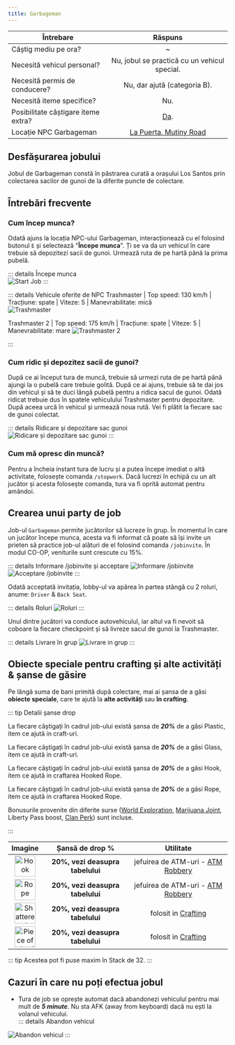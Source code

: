 ```yaml
---
title: Garbageman
---
```


| Întrebare   | Răspuns |
| ----------- | :-----------: |
| Câștig mediu pe ora? | ~<Dinero :amount='1850' /> |
| Necesită vehicul personal? | Nu, jobul se practică cu un vehicul special. |
| Necesită permis de conducere? | Nu, dar ajută (categoria B). |
| Necesită iteme specifice? | Nu. |
| Posibilitate câștigare iteme extra? | [Da](#obiecte-speciale-pentru-crafting-si-alte-activitati-sanse-de-gasire). |
| Locație NPC Garbageman | [La Puerta, Mutiny Road](https://i.imgur.com/gyUjAQG.png) |

## Desfășurarea jobului  

Jobul de Garbageman constă în păstrarea curată a orașului Los Santos prin colectarea sacilor de gunoi de la diferite puncte de colectare.  

## Întrebări frecvente

### Cum încep munca?

Odată ajuns la locația NPC-ului Garbageman, interacționează cu el folosind butonul `E` și selectează "**Începe munca**". Ți se va da un vehicul în care trebuie să depozitezi sacii de gunoi. Urmează ruta de pe hartă până la prima pubelă.


::: details Începe munca  
  <Image src="https://i.imgur.com/AEVFAT3.gif" alt="Start Job" />
:::  

::: details Vehicule oferite de NPC 
  Trashmaster | Top speed: 130 km/h | Tracțiune: spate | Viteze: 5 | Manevrabilitate: mică  
  <Image src="https://i.imgur.com/inPyGOf.png" alt="Trashmaster" />

  Trashmaster 2 | Top speed: 175 km/h | Tracțiune: spate | Viteze: 5 | Manevrabilitate: mare
  <Image src="https://i.imgur.com/wRuGHA4.png" alt="Trashmaster 2" />
  
::: 
 
### Cum ridic și depozitez sacii de gunoi?  

După ce ai început tura de muncă, trebuie să urmezi ruta de pe hartă până ajungi la o pubelă care trebuie golită. După ce ai ajuns, trebuie să te dai jos din vehicul și să te duci lângă pubelă pentru a ridica sacul de gunoi. Odată ridicat trebuie dus în spatele vehiculului Trashmaster pentru depozitare. După aceea urcă în vehicul și urmează noua rută. Vei fi plătit la fiecare sac de gunoi colectat.

::: details Ridicare și depozitare sac gunoi  
  <Image src="https://i.imgur.com/53m5qCV.gif" alt="Ridicare și depozitare sac gunoi" />
:::  

### Cum mă opresc din muncă?  

Pentru a încheia instant tura de lucru și a putea începe imediat o altă activitate, folosește comanda `/stopwork`. Dacă lucrezi în echipă cu un alt jucător și acesta folosește comanda, tura va fi oprită automat pentru amândoi.

## Crearea unui party de job

Job-ul `Garbageman` permite jucătorilor să lucreze în grup. În momentul în care un jucător începe munca, acesta va fi informat că poate să își invite un prieten să practice job-ul alături de el folosind comanda `/jobinvite`. În modul CO-OP, veniturile sunt crescute cu 15%.

::: details Informare /jobinvite și acceptare
  <Image src="https://i.imgur.com/yHJcDb0.png" alt="Informare /jobinvite" />
  <Image src="https://i.imgur.com/umdqGOb.png" alt="Acceptare /jobinvite" />
::: 

Odată acceptată invitația, lobby-ul va apărea în partea stângă cu 2 roluri, anume: `Driver` & `Back Seat`.

::: details Roluri
  <Image src="https://i.imgur.com/lhmEwkv.png" alt="Roluri" />
::: 

Unul dintre jucători va conduce autovehiculul, iar altul va fi nevoit să coboare la fiecare checkpoint și să livreze sacul de gunoi la Trashmaster.

::: details Livrare în grup
  <Image src="https://i.imgur.com/uH3ome0.png" alt="Livrare in grup" />
:::

## Obiecte speciale pentru crafting și alte activități & șanse de găsire  

Pe lângă suma de bani primită după colectare, mai ai șansa de a găsi **obiecte speciale**, care te ajută la **alte activități** sau **în crafting**.  

::: tip Detalii șanse drop  

La fiecare <Dinero :amount="350" /> câștigați în cadrul job-ului există șansa de _**20%**_ de a găsi Plastic, item ce ajută in craft-uri.

La fiecare <Dinero :amount="800" /> câștigați în cadrul job-ului există șansa de _**20%**_ de a găsi Glass, item ce ajută in craft-uri.

La fiecare <Dinero :amount="600" /> câștigați în cadrul job-ului există șansa de _**20%**_ de a găsi Hook, item ce ajută in craftarea Hooked Rope.

La fiecare <Dinero :amount="400 " /> câștigați în cadrul job-ului există șansa de _**20%**_ de a găsi Rope, item ce ajută in craftarea Hooked Rope.

Bonusurile provenite din diferite surse ([World Exploration](../events/world-exploration.md), [Marijuana Joint](../factions/gangs.md#marijuana-joint), Liberty Pass boost, [Clan Perk](../clans/tabs.md#perks)) sunt incluse.

:::  

| **Imagine** | **Șansă de drop %** | **Utilitate**
| :-----------: | :-----------: | :-----------: |
| <Image src="https://i.imgur.com/UXt9NNT.png" alt="Hook" width="48" label="Hook" /> |  **20%, vezi deasupra tabelului**  | jefuirea de ATM-uri - [ATM Robbery](../illegal-activities/robberies/atm-robbery) |
| <Image src="https://i.imgur.com/GarEQ1P.png" alt="Rope" width="48" label="Rope" /> |  **20%, vezi deasupra tabelului** | jefuirea de ATM-uri - [ATM Robbery](../illegal-activities/robberies/atm-robbery) |
| <Image src="https://i.imgur.com/hUMaLGq.png" alt="Shattered Glass" width="48" label="Shattered Glass" /> | **20%, vezi deasupra tabelului**  | folosit in [Crafting](../general/crafting) |
| <Image src="https://i.imgur.com/4CZcmp2.png" alt="Piece of plastic" width="48" label="Piece of plastic" /> | **20%, vezi deasupra tabelului** | folosit in [Crafting](../general/crafting) |

::: tip Acestea pot fi puse maxim în Stack de 32.
:::

## Cazuri în care nu poți efectua jobul  

- Tura de job se oprește automat dacă abandonezi vehiculul pentru mai mult de _**5 minute**_. Nu sta AFK (away from keyboard) dacă nu ești la volanul vehicului.  
::: details Abandon vehicul  
<Image src="https://i.imgur.com/ENhmJFT.png" alt="Abandon vehicul" />
:::  
